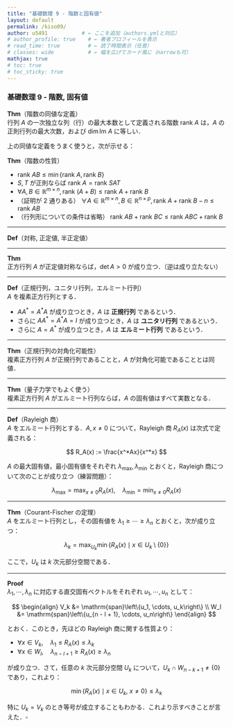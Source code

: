 ```yaml
---
title: "基礎数理 9 - 階数と固有値"
layout: default
permalink: /kiso09/
author: u5491           # ← ここを追加（authors.ymlと対応）
# author_profile: true    # ← 著者プロフィールを表示
# read_time: true         # ← 読了時間表示（任意）
# classes: wide           # ← 幅を広げてカード風に（narrowも可）
mathjax: true
# toc: true
# toc_sticky: true
---
```


### 基礎数理 9 - 階数, 固有値

**Thm**（階数の同値な定義）  
行列 $A$ の一次独立な列（行）の最大本数として定義される階数 $\mathrm{rank}\ A$ は，$A$ の正則行列の最大次数，および $\dim \mathrm{Im}\ A$ に等しい．

上の同値な定義をうまく使うと，次が示せる：

**Thm**（階数の性質）

- $\mathrm{rank}\ AB \leq \min \lbrace \mathrm{rank}\ A, \mathrm{rank}\ B \rbrace$
- $S, T$ が正則ならば $\mathrm{rank}\ A = \mathrm{rank}\ SAT$
- $\forall A, B \in \mathbb{R}^{m \times n}, \mathrm{rank}\ (A + B) \leq \mathrm{rank}\ A + \mathrm{rank}\ B$
- （証明が $2$ 通りある） $\forall A \in \mathbb{R}^{m \times n}, B \in \mathbb{R}^{n \times p}, \mathrm{rank}\ A + \mathrm{rank}\ B - n \leq \mathrm{rank}\ AB$
- （行列形についての条件は省略） $\mathrm{rank}\ AB + \mathrm{rank}\ BC \leq \mathrm{rank}\ ABC + \mathrm{rank}\ B$

---

**Def**（対称, 正定値, 半正定値）

---

**Thm**  
正方行列 $A$ が正定値対称ならば，$\det A > 0$ が成り立つ．（逆は成り立たない）

---

**Def**（正規行列，ユニタリ行列，エルミート行列）  
$A$ を複素正方行列とする．

- $AA^* = A^*A$ が成り立つとき，$A$ は **正規行列** であるという．  
- さらに $AA^* = A^*A = I$ が成り立つとき，$A$ は **ユニタリ行列** であるという．  
- さらに $A = A^*$ が成り立つとき，$A$ は **エルミート行列** であるという．

---

**Thm**（正規行列の対角化可能性）  
複素正方行列 $A$ が正規行列であることと，$A$ が対角化可能であることとは同値．

---

**Thm**（量子力学でもよく使う）  
複素正方行列 $A$ がエルミート行列ならば，$A$ の固有値はすべて実数となる．

---

**Def**（Rayleigh 商）  
$A$ をエルミート行列とする．$A, x \neq 0$ について，Rayleigh 商 $R_A(x)$ は次式で定義される：

$$
R_A(x) := \frac{x^*Ax}{x^*x}
$$

$A$ の最大固有値，最小固有値をそれぞれ $\lambda_\mathrm{max}, \lambda_\mathrm{min}$ とおくと，Rayleigh 商について次のことが成り立つ（練習問題）：

$$
\lambda_\mathrm{max} = \max_{x \neq 0} R_A(x), \quad
\lambda_\mathrm{min} = \min_{x \neq 0} R_A(x)
$$

---

**Thm**（Courant-Fischer の定理）  
$A$ をエルミート行列とし，その固有値を $\lambda_1 \geq \cdots \geq \lambda_n$ とおくと，次が成り立つ：

$$
\lambda_k = \max_{U_k}\min\left\{R_A(x) \mid x \in U_k \setminus \left\{0\right\} \right\}
$$

ここで，$U_k$ は $k$ 次元部分空間である．

---

**Proof**  
$\lambda_1, \cdots, \lambda_n$ に対応する直交固有ベクトルをそれぞれ $u_1, \cdots, u_n$ として：

$$
\begin{align}
V_k &= \mathrm{span}\left\{u_1, \cdots, u_k\right\} \\
W_l &= \mathrm{span}\left\{u_{n - l + 1}, \cdots, u_n\right\}
\end{align}
$$

とおく．このとき，先ほどの Rayleigh 商に関する性質より：

- $\forall x \in V_k,\quad \lambda_1 \leq R_A(x) \leq \lambda_k$  
- $\forall x \in W_l,\quad \lambda_{n - l + 1} \geq R_A(x) \geq \lambda_n$

が成り立つ．さて，任意の $k$ 次元部分空間 $U_k$ について，$U_k \cap W_{n - k + 1} \neq \lbrace 0 \rbrace$ であり，これより：

$$
\min\left\{R_A(x) \mid x \in U_k,\ x \neq 0\right\} \leq \lambda_k
$$

特に $U_k = V_k$ のとき等号が成立することもわかる．これより示すべきことが言えた．$\square$
